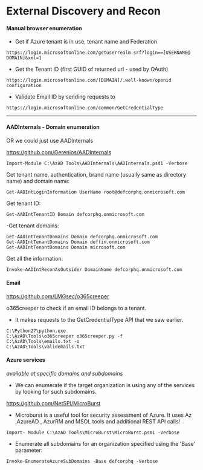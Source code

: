 # External Discovery and Recon

#### Manual browser enumeration
- Get if Azure tenant is in use, tenant name and Federation
```
https://login.microsoftonline.com/getuserrealm.srf?login==[USERNAME@ DOMAIN]&xml=1
```

- Get the Tenant ID (first GUID of returned url - used by OAuth)
```
https://login.microsoftonline.com/[DOMAIN]/.well-known/openid configuration
```

- Validate Email ID by sending requests to
```
https://login.microsoftonline.com/common/GetCredentialType
```

* * *
#### AADInternals - Domain enumeration
OR we could just use AADInternals

https://github.com/Gerenios/AADInternals 

```Import-Module C:\AzAD Tools\AADInternals\AADInternals.psd1 -Verbose```



Get tenant name, authentication, brand name (usually same as directory name) and domain name:
```
Get-AADIntLoginInformation UserName root@defcorphq.onmicrosoft.com
```

Get tenant ID:
```
Get-AADIntTenantID Domain defcorphq.onmicrosoft.com
```

-Get tenant domains:
```
Get-AADIntTenantDomains Domain defcorphq.onmicrosoft.com
Get-AADIntTenantDomains Domain deffin.onmicrosoft.com
Get-AADIntTenantDomains Domain microsoft.com
```

Get all the information:
```
Invoke-AADIntReconAsOutsider DomainName defcorphq.onmicrosoft.com
```

#### Email
https://github.com/LMGsec/o365creeper

o365creeper to check if an email ID belongs to a tenant.
 
- It makes requests to the GetCredentialType API that we saw earlier.
```
C:\Python27\python.exe
C:\AzAD\Tools\o365creeper o365creeper.py -f
C:\AzAD\Tools\emails.txt -o
C:\AzAD\Tools\validemails.txt
```
#### Azure services 
_available at specific domains and subdomains_
- We can enumerate if the target organization is using any of the services by looking for such subdomains.

https://github.com/NetSPI/MicroBurst

- Microburst is a useful tool for security assessment of Azure. It uses Az ,AzureAD , AzurRM and MSOL tools and additional REST API calls!
```
Import- Module C:\AzAD Tools\MicroBurst\MicroBurst.psm1 -Verbose
```
- Enumerate all subdomains for an organization specified using the 'Base' parameter:
```
Invoke-EnumerateAzureSubDomains -Base defcorphq -Verbose
```
